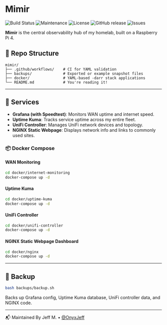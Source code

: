# Mimir

![Build Status](https://github.com/OnyxJeff/pp2-mimir/actions/workflows/build.yml/badge.svg)
![Maintenance](https://img.shields.io/maintenance/yes/2025.svg)
![License](https://img.shields.io/badge/license-MIT-green.svg)
![GitHub release](https://img.shields.io/github/v/release/OnyxJeff/pp2-mimir)
![Issues](https://img.shields.io/github/issues/OnyxJeff/pp2-mimir)

**Mimir** is the central observability hub of my homelab, built on a Raspberry Pi 4.

## 📁 Repo Structure

```text
mimir/
├── .github/workflows/    # CI for YAML validation
├── backups/              # Exported or example snapshot files
├── docker/               # YAML-based -darr stack applications
└── README.md             # You're reading it!
```

---

## 🧰 Services
- **Grafana (with Speedtest)**: Monitors WAN uptime and internet speed.
- **Uptime Kuma**: Tracks service uptime across my entire fleet.
- **UniFi Controller**: Manages UniFi network devices and topology.
- **NGINX Static Webpage**: Displays network info and links to commonly used sites.

### 📦 Docker Compose

#### WAN Monitoring

```bash
cd docker/internet-monitoring
docker-compose up -d
```

#### Uptime Kuma

```bash
cd docker/uptime-kuma
docker-compose up -d
```

#### UniFi Controller

```bash
cd docker/unifi-controller
docker-compose up -d
```

#### NGINX Static Webpage Dashboard
```bash
cd docker/nginx
docker-compose up -d
```
---

## 💾 Backup
```bash
bash backups/backup.sh
```
Backs up Grafana config, Uptime Kuma database, UniFi controller data, and NGINX code.

---

📬 Maintained By
Jeff M. • [@OnyxJeff](https://www.github.com/onyxjeff)